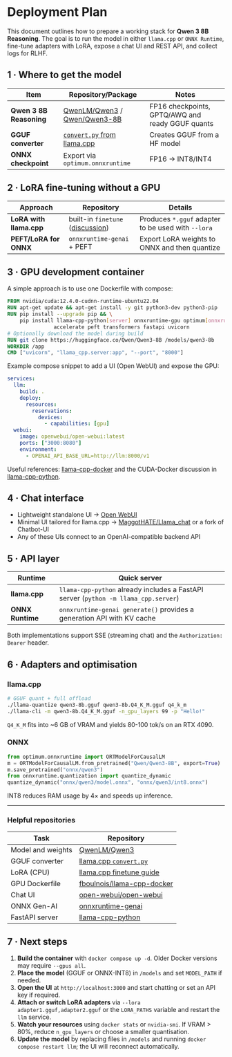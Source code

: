 # Deployment Plan

This document outlines how to prepare a working stack for **Qwen 3 8B Reasoning**. The goal is to run the model in either `llama.cpp` or `ONNX Runtime`, fine-tune adapters with LoRA, expose a chat UI and REST API, and collect logs for RLHF.

## 1 · Where to get the model

| Item | Repository/Package | Notes |
| ---- | ------------------ | ----- |
| **Qwen 3 8B Reasoning** | [QwenLM/Qwen3](https://github.com/QwenLM/Qwen3) / [Qwen/Qwen3-8B](https://huggingface.co/Qwen/Qwen3-8B) | FP16 checkpoints, GPTQ/AWQ and ready GGUF quants |
| **GGUF converter** | [`convert.py` from llama.cpp](https://github.com/abetlen/llama-cpp-python/blob/main/llama_cpp/server/__main__.py) | Creates GGUF from a HF model |
| **ONNX checkpoint** | Export via `optimum.onnxruntime` | FP16 → INT8/INT4 |

## 2 · LoRA fine-tuning without a GPU

| Approach | Repository | Details |
| -------- | ---------- | ------- |
| **LoRA with llama.cpp** | built-in `finetune` ([discussion](https://www.reddit.com/r/LocalLLaMA/comments/16utjm0/finetune_lora_on_cpu_using_llamacpp/)) | Produces `*.gguf` adapter to be used with `--lora` |
| **PEFT/LoRA for ONNX** | `onnxruntime-genai` + PEFT | Export LoRA weights to ONNX and then quantize |

## 3 · GPU development container

A simple approach is to use one Dockerfile with compose:

```dockerfile
FROM nvidia/cuda:12.4.0-cudnn-runtime-ubuntu22.04
RUN apt-get update && apt-get install -y git python3-dev python3-pip
RUN pip install --upgrade pip && \
    pip install llama-cpp-python[server] onnxruntime-gpu optimum[onnxruntime] \
               accelerate peft transformers fastapi uvicorn
# Optionally download the model during build
RUN git clone https://huggingface.co/Qwen/Qwen3-8B /models/qwen3-8b
WORKDIR /app
CMD ["uvicorn", "llama_cpp.server:app", "--port", "8000"]
```

Example compose snippet to add a UI (Open WebUI) and expose the GPU:

```yaml
services:
  llm:
    build: .
    deploy:
      resources:
        reservations:
          devices:
            - capabilities: [gpu]
  webui:
    image: openwebui/open-webui:latest
    ports: ["3000:8080"]
    environment:
      - OPENAI_API_BASE_URL=http://llm:8000/v1
```

Useful references: [llama-cpp-docker](https://github.com/fboulnois/llama-cpp-docker) and the CUDA-Docker discussion in [llama-cpp-python](https://github.com/abetlen/llama-cpp-python/discussions/1609).

## 4 · Chat interface

- Lightweight standalone UI → [Open WebUI](https://github.com/open-webui/open-webui)
- Minimal UI tailored for llama.cpp → [MaggotHATE/Llama_chat](https://github.com/MaggotHATE/Llama_chat) or a fork of Chatbot-UI
- Any of these UIs connect to an OpenAI-compatible backend API

## 5 · API layer

| Runtime | Quick server |
| ------- | ------------ |
| **llama.cpp** | `llama-cpp-python` already includes a FastAPI server (`python -m llama_cpp.server`) |
| **ONNX Runtime** | `onnxruntime-genai generate()` provides a generation API with KV cache |

Both implementations support SSE (streaming chat) and the `Authorization: Bearer` header.

## 6 · Adapters and optimisation

### llama.cpp

```bash
# GGUF quant + full offload
./llama-quantize qwen3-8b.gguf qwen3-8b.Q4_K_M.gguf q4_k_m
./llama-cli -m qwen3-8b.Q4_K_M.gguf -n_gpu_layers 99 -p "Hello!"
```

`Q4_K_M` fits into ~6 GB of VRAM and yields 80-100 tok/s on an RTX 4090.

### ONNX

```python
from optimum.onnxruntime import ORTModelForCausalLM
m = ORTModelForCausalLM.from_pretrained("Qwen/Qwen3-8B", export=True)
m.save_pretrained("onnx/qwen3")
from onnxruntime.quantization import quantize_dynamic
quantize_dynamic("onnx/qwen3/model.onnx", "onnx/qwen3/int8.onnx")
```

INT8 reduces RAM usage by 4× and speeds up inference.

---

### Helpful repositories

| Task | Repository |
| ---- | ---------- |
| Model and weights | [QwenLM/Qwen3](https://github.com/QwenLM/Qwen3) |
| GGUF converter | [llama.cpp `convert.py`](https://github.com/abetlen/llama-cpp-python/blob/main/llama_cpp/server/__main__.py) |
| LoRA (CPU) | [llama.cpp finetune guide](https://www.reddit.com/r/LocalLLaMA/comments/16utjm0/finetune_lora_on_cpu_using_llamacpp/) |
| GPU Dockerfile | [fboulnois/llama-cpp-docker](https://github.com/fboulnois/llama-cpp-docker) |
| Chat UI | [open-webui/open-webui](https://github.com/open-webui/open-webui) |
| ONNX Gen-AI | [onnxruntime-genai](https://onnxruntime.ai/docs/genai/) |
| FastAPI server | [llama-cpp-python](https://github.com/abetlen/llama-cpp-python/blob/main/llama_cpp/server/__main__.py) |

## 7 · Next steps

1. **Build the container** with `docker compose up -d`. Older Docker versions may require `--gpus all`.
2. **Place the model** (GGUF or ONNX-INT8) in `/models` and set `MODEL_PATH` if needed.
3. **Open the UI** at `http://localhost:3000` and start chatting or set an API key if required.
4. **Attach or switch LoRA adapters** via `--lora adapter1.gguf,adapter2.gguf` or the `LORA_PATHS` variable and restart the `llm` service.
5. **Watch your resources** using `docker stats` or `nvidia-smi`. If VRAM > 80%, reduce `n_gpu_layers` or choose a smaller quantisation.
6. **Update the model** by replacing files in `/models` and running `docker compose restart llm`; the UI will reconnect automatically.
